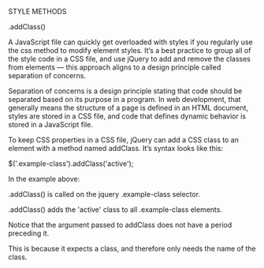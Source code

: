 STYLE METHODS

.addClass()

A JavaScript file can quickly get overloaded with styles if you regularly use the css method to modify element styles. It’s a best practice to group all of the style code in a CSS file, and use jQuery to add and remove the classes from elements — this approach aligns to a design principle called separation of concerns.

Separation of concerns is a design principle stating that code should be separated based on its purpose in a program. In web development, that generally means the structure of a page is defined in an HTML document, styles are stored in a CSS file, and code that defines dynamic behavior is stored in a JavaScript file.

To keep CSS properties in a CSS file, jQuery can add a CSS class to an element with a method named addClass. It’s syntax looks like this:


$('.example-class').addClass('active');


In the example above:

.addClass() is called on the jquery .example-class selector.

.addClass() adds the 'active' class to all .example-class elements.

Notice that the argument passed to addClass does not have a period preceding it. 

This is because it expects a class, and therefore only needs the name of the class.
